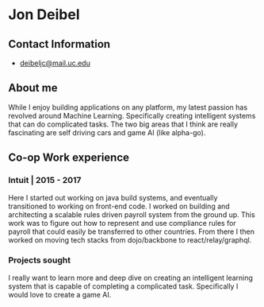 # Jon Deibel

## Contact Information
* deibeljc@mail.uc.edu

## About me
While I enjoy building applications on any platform, my latest passion has revolved around Machine Learning. Specifically creating intelligent systems that can do complicated tasks. The two big areas that I think are really fascinating are self driving cars and game AI (like alpha-go).

## Co-op Work experience

### Intuit | 2015 - 2017

Here I started out working on java build systems, and eventually transitioned to working on front-end code. I worked on building and architecting a scalable rules driven payroll system from the ground up. This work was to figure out how to represent and use compliance rules for payroll that could easily be transferred to other countries. From there I then worked on moving tech stacks from dojo/backbone to react/relay/graphql.

### Projects sought

I really want to learn more and deep dive on creating an intelligent learning system that is capable of completing a complicated task. Specifically I would love to create a game AI.
